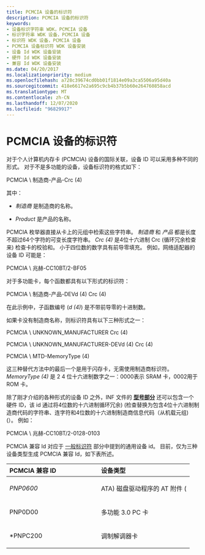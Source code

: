 ```yaml
---
title: PCMCIA 设备的标识符
description: PCMCIA 设备的标识符
keywords:
- 设备标识字符串 WDK，PCMCIA 设备
- 标识字符串 WDK 设备，PCMCIA 设备
- 标识符 WDK 设备，PCMCIA 设备
- PCMCIA 设备标识符 WDK 设备安装
- 设备 Id WDK 设备安装
- 硬件 Id WDK 设备安装
- 兼容 Id WDK 设备安装
ms.date: 04/20/2017
ms.localizationpriority: medium
ms.openlocfilehash: a728c39674cd0bb01f1814e09a3ca5506a95d40a
ms.sourcegitcommit: 418e6617e2a695c9cb4b37b5b60e264760858acd
ms.translationtype: MT
ms.contentlocale: zh-CN
ms.lasthandoff: 12/07/2020
ms.locfileid: "96829917"
---
```

# <a name="identifiers-for-pcmcia-devices"></a>PCMCIA 设备的标识符





对于个人计算机内存卡 (PCMCIA) 设备的国际关联，设备 ID 可以采用多种不同的形式。 对于不是多功能的设备，设备标识符的格式如下：

PCMCIA \\ 制造商-产品-Crc (4) 

其中：

-   *制造商* 是制造商的名称。

-   *Product* 是产品的名称。

PCMCIA 枚举器直接从卡上的元组中检索这些字符串。 *制造商* 和 *产品* 都是长度不超过64个字符的可变长度字符串。 *Crc (4)* 是4位十六进制 Crc (循环冗余检查来) 检查卡的校验和。 小于四位数的数字具有前导零填充。 例如，网络适配器的设备 ID 可能是：

PCMCIA \\ 兆赫-CC10BT/2-BF05

对于多功能卡，每个函数都具有以下形式的标识符：

PCMCIA \\ 制造商-产品-DEVd (4) Crc (4) 

在此示例中，子函数编号 (*d (4)*) 是不带前导零的十进制数。

如果卡没有制造商名称，则标识符具有以下三种形式之一：

PCMCIA \\ UNKNOWN_MANUFACTURER Crc (4) 

PCMCIA \\ UNKNOWN_MANUFACTURER-DEVd (4) Crc (4) 

PCMCIA \\ MTD-MemoryType (4) 

这三种替代方法中的最后一个是用于闪存卡，无需使用制造商标识符。 *MemoryType (4)* 是 2 4 位十六进制数字之一：0000表示 SRAM 卡，0002用于 ROM 卡。

除了刚才介绍的各种形式的设备 ID 之外，INF 文件的 [**型号部分**](inf-models-section.md) 还可以包含一个硬件 ID，该 id 通过将4位数的十六进制循环冗余)  (检查替换为包含4位十六进制制造商代码的字符串、连字符和4位数的十六进制制造商信息代码（从机载元组)  (）。 例如：

PCMCIA \\ 兆赫-CC10BT/2-0128-0103

PCMCIA 兼容 Id 对应于 [一般标识符](generic-identifiers.md) 部分中提到的通用设备 id。 目前，仅为三种设备类型生成 PCMCIA 兼容 Id，如下表所述。

<table>
<colgroup>
<col width="50%" />
<col width="50%" />
</colgroup>
<thead>
<tr class="header">
<th align="left">PCMCIA 兼容 ID</th>
<th align="left">设备类型</th>
</tr>
</thead>
<tbody>
<tr class="odd">
<td align="left"><p><em>PNP0600</p></td>
<td align="left"><p>ATA) 磁盘驱动程序的 AT 附件 (</p></td>
</tr>
<tr class="even">
<td align="left"><p></em>PNP0D00</p></td>
<td align="left"><p>多功能 3.0 PC 卡</p></td>
</tr>
<tr class="odd">
<td align="left"><p>*PNPC200</p></td>
<td align="left"><p>调制解调器卡</p></td>
</tr>
</tbody>
</table>

 

 

 





